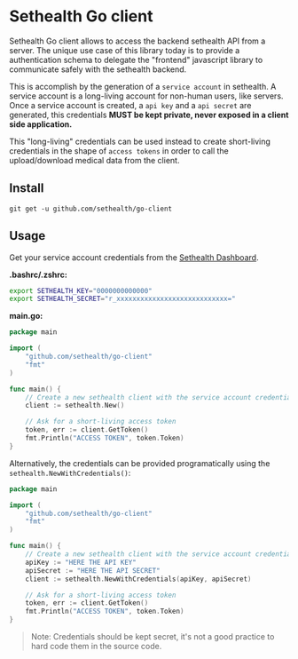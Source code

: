 # Sethealth Go client

Sethealth Go client allows to access the backend sethealth API from a server.
The unique use case of this library today is to provide a authentication schema to delegate the "frontend" javascript library to communicate safely with the sethealth backend.

This is accomplish by the generation of a `service account` in sethealth. A service account is a long-living account for non-human users, like servers. Once a service account is created, a `api key` and a `api secret` are generated, this credentials **MUST be kept private, never exposed in a client side application.**

This "long-living" credentials can be used instead to create short-living credentials in the shape of `access tokens` in order to call the upload/download medical data from the client.

## Install

```
git get -u github.com/sethealth/go-client
```

## Usage

Get your service account credentials from the [Sethealth Dashboard](https://dashboard.set.health).

**.bashrc/.zshrc:**

```bash
export SETHEALTH_KEY="0000000000000"
export SETHEALTH_SECRET="r_xxxxxxxxxxxxxxxxxxxxxxxxxxxx="
```

**main.go:**

```go
package main

import (
    "github.com/sethealth/go-client"
    "fmt"
)

func main() {
    // Create a new sethealth client with the service account credentials
    client := sethealth.New()

    // Ask for a short-living access token
    token, err := client.GetToken()
    fmt.Println("ACCESS TOKEN", token.Token)
}
```

Alternatively, the credentials can be provided programatically using the `sethealth.NewWithCredentials()`:

```go
package main

import (
    "github.com/sethealth/go-client"
    "fmt"
)

func main() {
    // Create a new sethealth client with the service account credentials
    apiKey := "HERE THE API KEY"
    apiSecret := "HERE THE API SECRET"
    client := sethealth.NewWithCredentials(apiKey, apiSecret)

    // Ask for a short-living access token
    token, err := client.GetToken()
    fmt.Println("ACCESS TOKEN", token.Token)
}
```

>Note: Credentials should be kept secret, it's not a good practice to hard code them in the source code.
